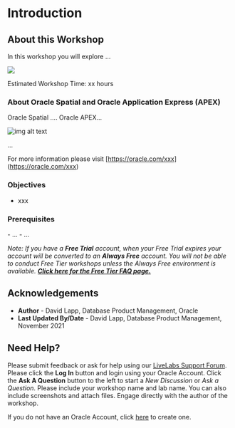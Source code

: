 # Introduction

## About this Workshop

In this workshop you will explore ... 

![](./images/xxx.png " ")

Estimated Workshop Time: xx hours


### About Oracle Spatial and Oracle Application Express (APEX)

 Oracle Spatial ....
 Oracle APEX...

  ![img alt text](./xxx.png)

...

For more information please visit [https://oracle.com/xxx] (https://oracle.com/xxx)

### Objectives

  - xxx


### Prerequisites

 <if type="freetier"> 
   - ...  
</if>
<if type="reservation">  
  - ...
</if>

*Note: If you have a **Free Trial** account, when your Free Trial expires your account will be converted to an **Always Free** account. You will not be able to conduct Free Tier workshops unless the Always Free environment is available. **[Click here for the Free Tier FAQ page.](https://www.oracle.com/cloud/free/faq.html)***


## Acknowledgements

* **Author** - David Lapp, Database Product Management, Oracle
* **Last Updated By/Date** - David Lapp, Database Product Management, November 2021


## Need Help?
Please submit feedback or ask for help using our [LiveLabs Support Forum](https://community.oracle.com/tech/developers/categories/oracle-spatial). Please click the **Log In** button and login using your Oracle Account. Click the **Ask A Question** button to the left to start a *New Discussion* or *Ask a Question*.  Please include your workshop name and lab name.  You can also include screenshots and attach files.  Engage directly with the author of the workshop.

If you do not have an Oracle Account, click [here](https://profile.oracle.com/myprofile/account/create-account.jspx) to create one. 
